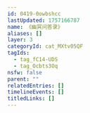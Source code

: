 ```yaml
---
id: 0419-0owbshcc
lastUpdated: 1757166787
name: 《幽冥问答录》
aliases: []
layer: 3
categoryId: cat_MXtv05QF
tagIds:
  - tag_fC14-UDS
  - tag_Ocbts3Oq
nsfw: false
parent: ""
relatedEntries: []
timelineEvents: []
titledLinks: []
---
```


